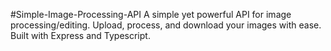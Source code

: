 #Simple-Image-Processing-API
A simple yet powerful API for image processing/editing. Upload, process, and download your images with ease. Built with Express and Typescript.
